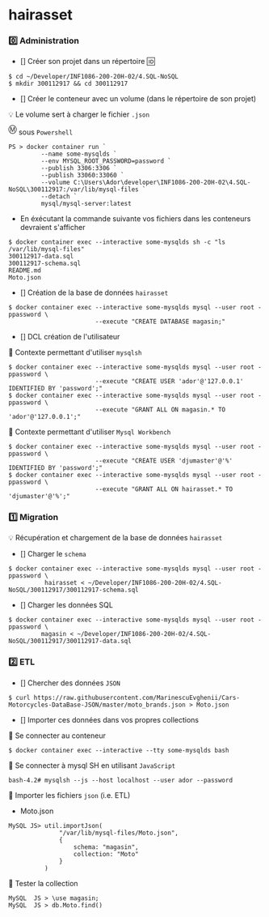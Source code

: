 
# hairasset

### :zero: Administration

- [] Créer son projet dans un répertoire :id:

```
$ cd ~/Developer/INF1086-200-20H-02/4.SQL-NoSQL
$ mkdir 300112917 && cd 300112917
```


- [] Créer le conteneur avec un volume (dans le répertoire de son projet)


:bulb: Le volume sert à charger le fichier `.json`



<sup>:m:</sup> sous `Powershell`

```
PS > docker container run `
         --name some-mysqlds `
         --env MYSQL_ROOT_PASSWORD=password `
         --publish 3306:3306 `
         --publish 33060:33060 `
         --volume C:\Users\Ador\developer\INF1086-200-20H-02\4.SQL-NoSQL\300112917:/var/lib/mysql-files `
         --detach `
         mysql/mysql-server:latest
```

* En éxécutant la commande suivante vos fichiers dans les conteneurs devraient s'afficher

```
$ docker container exec --interactive some-mysqlds sh -c "ls /var/lib/mysql-files"
300112917-data.sql
300112917-schema.sql
README.md
Moto.json
```



- [] Création de la base de données `hairasset`

```
$ docker container exec --interactive some-mysqlds mysql --user root -ppassword \
                        --execute "CREATE DATABASE magasin;"
```

- []  DCL création de l'utilisateur

:pushpin: Contexte permettant d'utiliser `mysqlsh` 

```
$ docker container exec --interactive some-mysqlds mysql --user root -ppassword \
                        --execute "CREATE USER 'ador'@'127.0.0.1' IDENTIFIED BY 'password';"
$ docker container exec --interactive some-mysqlds mysql --user root -ppassword \
                        --execute "GRANT ALL ON magasin.* TO 'ador'@'127.0.0.1';"
```

:pushpin: Contexte permettant d'utiliser `Mysql Workbench` 


```
$ docker container exec --interactive some-mysqlds mysql --user root -ppassword \
                        --execute "CREATE USER 'djumaster'@'%' IDENTIFIED BY 'password';"
$ docker container exec --interactive some-mysqlds mysql --user root -ppassword \
                        --execute "GRANT ALL ON hairasset.* TO 'djumaster'@'%';"
```

### :one: Migration

:bulb: Récupération et chargement de la base de données `hairasset`

- [] Charger le `schema`

```
$ docker container exec --interactive some-mysqlds mysql --user root -ppassword \
          hairasset < ~/Developer/INF1086-200-20H-02/4.SQL-NoSQL/300112917/300112917-schema.sql
```

- [] Charger les données SQL

```
$ docker container exec --interactive some-mysqlds mysql --user root -ppassword \
         magasin < ~/Developer/INF1086-200-20H-02/4.SQL-NoSQL/300112917/300112917-data.sql
```

### :two: ETL

- [] Chercher des données `JSON`

```
$ curl https://raw.githubusercontent.com/MarinescuEvghenii/Cars-Motorcycles-DataBase-JSON/master/moto_brands.json > Moto.json
```

- [] Importer ces données dans vos propres collections

:pushpin: Se connecter au conteneur

```
$ docker container exec --interactive --tty some-mysqlds bash
```

:pushpin: Se connecter à mysql SH en utilisant `JavaScript`

```
bash-4.2# mysqlsh --js --host localhost --user ador --password
```

:pushpin: Importer les fichiers `json` (i.e. ETL)

* Moto.json

```
MySQL JS> util.importJson(
              "/var/lib/mysql-files/Moto.json", 
              {
                  schema: "magasin", 
                  collection: "Moto"
              }
          )
```

:pushpin: Tester la collection

```
MySQL  JS > \use magasin;
MySQL  JS > db.Moto.find()
```
